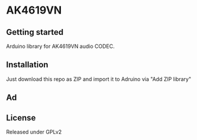 # AK4619VN



## Getting started

Arduino library for AK4619VN audio CODEC.  

## Installation

Just download this repo as ZIP and import it to Adruino via "Add ZIP library"  

## Ad

## License
Released under GPLv2  
